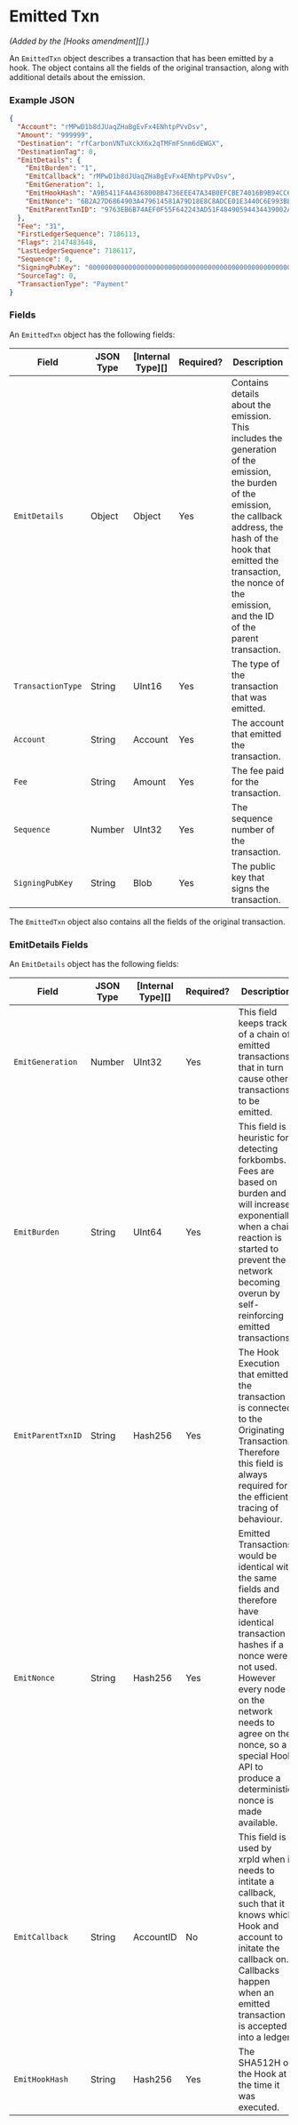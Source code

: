 # Emitted Txn

_(Added by the \[Hooks amendment]\[].)_

An `EmittedTxn` object describes a transaction that has been emitted by a hook. The object contains all the fields of the original transaction, along with additional details about the emission.

### Example JSON

```json
{
  "Account": "rMPwD1b8dJUaqZHaBgEvFx4ENhtpPVvDsv",
  "Amount": "999999",
  "Destination": "rfCarbonVNTuXckX6x2qTMFmFSnm6dEWGX",
  "DestinationTag": 0,
  "EmitDetails": {
    "EmitBurden": "1",
    "EmitCallback": "rMPwD1b8dJUaqZHaBgEvFx4ENhtpPVvDsv",
    "EmitGeneration": 1,
    "EmitHookHash": "A9B5411F4A4368008B4736EEE47A34B0EFCBE74016B9B94CC6208FBC0BF5C0C2",
    "EmitNonce": "6B2A27D6864903A479614581A79D18E8C8ADCE01E3440C6E993BE07298ADC2A4",
    "EmitParentTxnID": "9763EB6B74AEF0F55F642243AD51F48490594434439002A6142E545E47318D56"
  },
  "Fee": "31",
  "FirstLedgerSequence": 7186113,
  "Flags": 2147483648,
  "LastLedgerSequence": 7186117,
  "Sequence": 0,
  "SigningPubKey": "000000000000000000000000000000000000000000000000000000000000000000",
  "SourceTag": 0,
  "TransactionType": "Payment"
}
```

### Fields

An `EmittedTxn` object has the following fields:

| Field             | JSON Type | \[Internal Type]\[] | Required? | Description                                                                                                                                                                                                                                              |
| ----------------- | --------- | ------------------- | --------- | -------------------------------------------------------------------------------------------------------------------------------------------------------------------------------------------------------------------------------------------------------- |
| `EmitDetails`     | Object    | Object              | Yes       | Contains details about the emission. This includes the generation of the emission, the burden of the emission, the callback address, the hash of the hook that emitted the transaction, the nonce of the emission, and the ID of the parent transaction. |
| `TransactionType` | String    | UInt16              | Yes       | The type of the transaction that was emitted.                                                                                                                                                                                                            |
| `Account`         | String    | Account             | Yes       | The account that emitted the transaction.                                                                                                                                                                                                                |
| `Fee`             | String    | Amount              | Yes       | The fee paid for the transaction.                                                                                                                                                                                                                        |
| `Sequence`        | Number    | UInt32              | Yes       | The sequence number of the transaction.                                                                                                                                                                                                                  |
| `SigningPubKey`   | String    | Blob                | Yes       | The public key that signs the transaction.                                                                                                                                                                                                               |

The `EmittedTxn` object also contains all the fields of the original transaction.

### EmitDetails Fields

An `EmitDetails` object has the following fields:

| Field             | JSON Type | \[Internal Type]\[] | Required? | Description                                                                                                                                                                                                                                                                     |
| ----------------- | --------- | ------------------- | --------- | ------------------------------------------------------------------------------------------------------------------------------------------------------------------------------------------------------------------------------------------------------------------------------- |
| `EmitGeneration`  | Number    | UInt32              | Yes       | This field keeps track of a chain of emitted transactions that in turn cause other transactions to be emitted.                                                                                                                                                                  |
| `EmitBurden`      | String    | UInt64              | Yes       | This field is a heuristic for detecting forkbombs. Fees are based on burden and will increase exponentially when a chain reaction is started to prevent the network becoming overun by self-reinforcing emitted transactions.                                                   |
| `EmitParentTxnID` | String    | Hash256             | Yes       | The Hook Execution that emitted the transaction is connected to the Originating Transaction. Therefore this field is always required for the efficient tracing of behaviour.                                                                                                    |
| `EmitNonce`       | String    | Hash256             | Yes       | Emitted Transactions would be identical with the same fields and therefore have identical transaction hashes if a nonce were not used. However every node on the network needs to agree on the nonce, so a special Hook API to produce a deterministic nonce is made available. |
| `EmitCallback`    | String    | AccountID           | No        | This field is used by xrpld when it needs to intitate a callback, such that it knows which Hook and account to initate the callback on. Callbacks happen when an emitted transaction is accepted into a ledger.                                                                 |
| `EmitHookHash`    | String    | Hash256             | Yes       | The SHA512H of the Hook at the time it was executed.                                                                                                                                                                                                                            |
